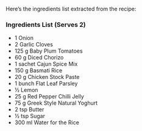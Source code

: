 Here’s the ingredients list extracted from the recipe:

### Ingredients List (Serves 2)

- 1 Onion
- 2 Garlic Cloves
- 125 g Baby Plum Tomatoes
- 60 g Diced Chorizo
- 1 sachet Cajun Spice Mix
- 150 g Basmati Rice
- 20 g Chicken Stock Paste
- 1 bunch Flat Leaf Parsley
- ½ Lemon
- 25 g Red Pepper Chilli Jelly
- 75 g Greek Style Natural Yoghurt
- 2 tsp Butter
- ½ tsp Sugar
- 300 ml Water for the Rice